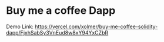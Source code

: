 # Buy me a coffee Dapp

Demo Link: https://vercel.com/xolmer/buy-me-coffee-solidity-dapp/FjxhSabSy3VnEud8w8xY94YxCZbR
